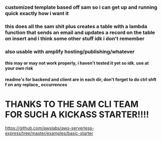 ### customized template based off sam so i can get up and running quick exactly how i want it
### this does all the sam shit plus creates a table with a lambda function that sends an email and updates a record on the table on insert and i think some other stuff idk i don't remember
### also usable with amplify hosting/publishing/whatever

#### this may or may not work properly, i haven't tested it yet so idk. use at your own risk
#### readme's for backend and client are in each dir, don't forget to do ctrl shft f on any replace_ occurrences


# THANKS TO THE SAM CLI TEAM FOR SUCH A KICKASS STARTER!!!!
https://github.com/awslabs/aws-serverless-express/tree/master/examples/basic-starter
